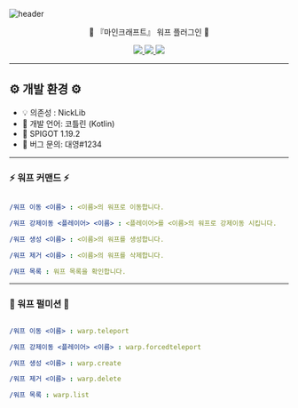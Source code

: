 ![header](https://capsule-render.vercel.app/api?type=waving&color=auto&height=300&section=header&text=Warp%20&fontSize=90&animation=fadeIn&fontAlignY=38&desc=%20%20%20%20%20%20%20&descAlignY=51&descAlign=62)

<p align='center'> 🥏 『마인크래프트』 워프 플러그인 🥏 </p>
<p align='center'>
  <a href="https://github.com/idkNicks">
    <img src="https://img.shields.io/badge/github-%23121011.svg?style=for-the-badge&logo=github&logoColor=white">
  </a>
  <a href="https://discord.com/users/992342653255557230">
    <img src="https://img.shields.io/badge/-Contact-ed8a6c?style=for-the-badge">
  </a>
  <a href="https://discord.gg/7eV6KxPdcQ">
    <img src="https://img.shields.io/badge/Discord-%235865F2.svg?style=for-the-badge&logo=discord&logoColor=white">
  </a>
</p>
<hr>

## ⚙️ 개발 환경 ⚙️
- 💡 의존성 : NickLib
- 📡 개발 언어: 코틀린 (Kotlin)
- 🧭 SPIGOT 1.19.2
- 📩 버그 문의: 대영#1234
<hr>



### ⚡️ 워프  커맨드 ⚡️️
```yml

/워프 이동 <이름> : <이름>의 워프로 이동합니다.

/워프 강제이동 <플레이어> <이름> : <플레이어>를 <이름>의 워프로 강제이동 시킵니다.

/워프 생성 <이름> : <이름>의 워프를 생성합니다.

/워프 제거 <이름> : <이름>의 워프를 삭제합니다.

/워프 목록 : 워프 목록을 확인합니다.

```
<hr>

### 📑 워프 펄미션 📑️
```yml

/워프 이동 <이름> : warp.teleport

/워프 강제이동 <플레이어> <이름> : warp.forcedteleport

/워프 생성 <이름> : warp.create

/워프 제거 <이름> : warp.delete

/워프 목록 : warp.list

```

